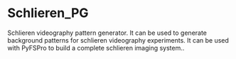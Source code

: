 # Schlieren_PG
Schlieren videography pattern generator. It can be used to generate background patterns for schlieren videography experiments. It can be used with PyFSPro to build a complete schlieren imaging system..
